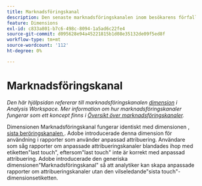 ```yaml
---
title: Marknadsföringskanal
description: Den senaste marknadsföringskanalen inom besökarens förfallodatum för engagemang.
feature: Dimensions
exl-id: c833a801-b7c6-498c-8094-1a5ad6c22fe4
source-git-commit: d095628e94a45221815b1d08e35132de09f5ed8f
workflow-type: tm+mt
source-wordcount: '112'
ht-degree: 0%

---
```


# Marknadsföringskanal

*Den här hjälpsidan refererar till marknadsföringskanalen [dimension](overview.md) i Analysis Workspace. Mer information om hur marknadsföringskanaler fungerar som ett koncept finns i [Översikt över marknadsföringskanaler](../c-marketing-channels/c-getting-started-mchannel.md).*

Dimensionen Marknadsföringskanal fungerar identiskt med dimensionen [, sista beröringskanalen ](last-touch-channel.md). Adobe introducerade denna dimension för användning i rapporter som använder anpassad attribuering. Användare som såg rapporter om anpassade attribueringskanaler blandades ihop med etiketten&quot;last touch&quot;, eftersom&quot;last touch&quot; inte är korrekt med anpassad attribuering. Adobe introducerade den generiska dimensionen&quot;Marknadsföringskanal&quot; så att analytiker kan skapa anpassade rapporter om attribueringskanaler utan den vilseledande&quot;sista touch&quot;-dimensionsetiketten.
